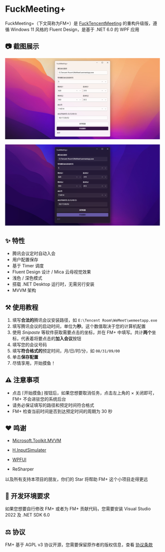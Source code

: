 # FuckMeeting+

FuckMeeting+（下文简称为FM+）是 [FuckTencentMeeting](github.com/Yoroion/FuckTencentMeeting) 的重构升级版，遵循 Windows 11 风格的 Fluent Design，是基于 .NET 6.0 的 WPF 应用

## 📷 截图展示

![浅色模式](./screenshots/Light.png)

![浅色模式](./screenshots/Dark.png)

## ✨ 特性

- 腾讯会议定时自动入会
- 用户配置保存
- 基于 Timer 调度
- Fluent Design 设计 / Mica 云母视觉效果
- 浅色 / 深色模式
- 搭载 .NET Desktop 运行时，无需另行安装
- MVVM 架构

## ⚒️ 使用教程

1. 填写**合法的**腾讯会议安装路径，如 `E:\Tencent Room\WeMeet\wemeetapp.exe`
2. 填写腾讯会议的启动时间，单位为**秒**。这个数值取决于您的计算机配置
3. 使用 *Snipaste* 等软件获取需要点击的坐标，并在 FM+ 中填写。共计**两个**坐标，代表着将要点击的**加入会议**按钮
4. 填写您的会议号码
5. 填写**符合格式的**预定时间，月/日/时/分，如 `08/31/09/00`
6. 单击**保存配置**
7. 尽情享用，开始摸鱼！

## ⚠️ 注意事项

- 点击 ⌈开始摸鱼⌋ 按钮后，如果您想要取消任务，点击左上角的 × 关闭即可，FM+ 不会进驻您的系统后台
- 请务必保证填写的路径和预定时间符合格式
- FM+ 检查当前时间是否到达预定时间的周期为 30 秒

## ❤️ 鸣谢

- [Microsoft.Toolkit.MVVM](https://github.com/CommunityToolkit/WindowsCommunityToolkit)

- [H.InputSimulater](https://github.com/HavenDV/H.InputSimulator)

- [WPFUI](https://github.com/lepoco/wpfui)

- ReSharper

以及所有支持本项目的朋友，你们的 Star 将帮助 FM+ 这个小项目走得更远

## 🔨 开发环境要求

如果您想要自行修改 FM+ 或者为 FM+ 贡献代码，您需要安装 Visual Studio 2022 及 .NET SDK 6.0

## ⚖️ 协议

FM+ 基于 AGPL v3 协议开源，您需要保留原作者的版权信息，查看 [协议条款](./LICENSE.txt)